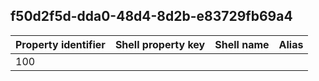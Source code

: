 ## f50d2f5d-dda0-48d4-8d2b-e83729fb69a4

Property identifier | Shell property key | Shell name | Alias
--- | --- | --- | ---
100 |  |  | 

